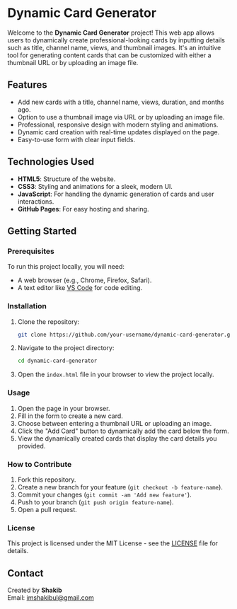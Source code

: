 # Dynamic Card Generator

Welcome to the **Dynamic Card Generator** project! This web app allows users to dynamically create professional-looking cards by inputting details such as title, channel name, views, and thumbnail images. It's an intuitive tool for generating content cards that can be customized with either a thumbnail URL or by uploading an image file.

## Features
- Add new cards with a title, channel name, views, duration, and months ago.
- Option to use a thumbnail image via URL or by uploading an image file.
- Professional, responsive design with modern styling and animations.
- Dynamic card creation with real-time updates displayed on the page.
- Easy-to-use form with clear input fields.

## Technologies Used
- **HTML5**: Structure of the website.
- **CSS3**: Styling and animations for a sleek, modern UI.
- **JavaScript**: For handling the dynamic generation of cards and user interactions.
- **GitHub Pages**: For easy hosting and sharing.

## Getting Started

### Prerequisites
To run this project locally, you will need:
- A web browser (e.g., Chrome, Firefox, Safari).
- A text editor like [VS Code](https://code.visualstudio.com/) for code editing.

### Installation

1. Clone the repository:
    ```bash
    git clone https://github.com/your-username/dynamic-card-generator.git
    ```
2. Navigate to the project directory:
    ```bash
    cd dynamic-card-generator
    ```
3. Open the `index.html` file in your browser to view the project locally.

### Usage
1. Open the page in your browser.
2. Fill in the form to create a new card.
3. Choose between entering a thumbnail URL or uploading an image.
4. Click the "Add Card" button to dynamically add the card below the form.
5. View the dynamically created cards that display the card details you provided.

### How to Contribute
1. Fork this repository.
2. Create a new branch for your feature (`git checkout -b feature-name`).
3. Commit your changes (`git commit -am 'Add new feature'`).
4. Push to your branch (`git push origin feature-name`).
5. Open a pull request.

### License
This project is licensed under the MIT License - see the [LICENSE](LICENSE) file for details.

## Contact
Created by **Shakib**  
Email: [imshakibul@gmail.com](mailto:imshakibul2@gmail.com)
